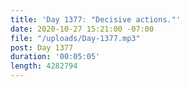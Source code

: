```yaml
---
title: 'Day 1377: "Decisive actions."'
date: 2020-10-27 15:21:00 -07:00
file: "/uploads/Day-1377.mp3"
post: Day 1377
duration: '00:05:05'
length: 4282794
---
```


